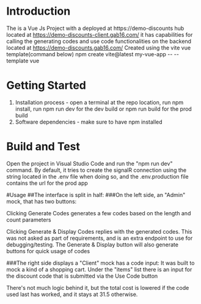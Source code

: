 # Introduction 
The is a Vue Js Project with a deployed at https://demo-discounts hub located at https://demo-discounts-client.gab16.com/ it has capabilities for calling the generating codes and use code functionalities on the backend located at https://demo-discounts.gab16.com/ 
Created using the vite vue template(command below)
npm create vite@latest my-vue-app -- --template vue


# Getting Started

1.	Installation process - open a terminal at the repo location, run npm install, run npm run dev for the dev build or npm run build for the prod build
2.	Software dependencies - make sure to have npm installed

# Build and Test
Open the project in Visual Studio Code and run the "npm run dev" command. 
By default, it tries to create the signalR connection using the string located in the .env file when doing so, and the .env.production file contains the url for the prod app

#Usage 
##The interface is split in half: 
###On the left side, an "Admin" mock, that has two buttons:

Clicking Generate Codes generates a few codes based on the length and count parameters

Clicking Generate & Display Codes replies with the generated codes. This was not asked as part of requirements, and is an extra endpoint to use for debugging/testing.
The Generate & Display button will also generate buttons for quick usage of codes

###The right side displays a "Client" mock has a code input:
It was built to mock a kind of a shopping cart. 
Under the "items" list there is an input for the discount code that is submitted via the Use Code button

There's not much logic behind it, but the total cost is lowered if the code used last has worked, and it stays at 31.5 otherwise.